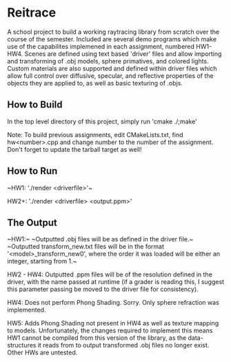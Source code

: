 # Reitrace

A school project to build a working raytracing library from scratch over the course of the semester. Included are several demo programs which make use of the capabilites implemened in each assignment, numbered HW1-HW4. Scenes are defined using text based 'driver' files and allow importing and transforming of .obj models, sphere primatives, and colored lights. Custom materials are also supported and defined within driver files which allow full control over diffusive, specular, and reflective properties of the objects they are applied to, as well as basic texturing of .objs.

## How to Build
In the top level directory of this project, simply run 'cmake ./;make'

Note: To build previous assignments, edit CMakeLists.txt, find hw\<number>.cpp and change number to the number of the assignment. Don't forget to update the tarball target as well!

## How to Run
~HW1: './render \<driverfile>'~

HW2+: './render \<driverfile> <output.ppm>'

## The Output
~HW1:~
~Outputted .obj files will be as defined in the driver file.~
~Outputted transform_new.txt files will be in the format '\<model>_transform_new0<order model was loaded>', where the order it was loaded will be either an integer, starting from 1.~

HW2 - HW4:
Outputted .ppm files will be of the resolution defined in the driver, with the name passed at runtime (if a grader is reading this, I suggest this parameter passing be moved to the driver file for consistency).

HW4:
Does not perform Phong Shading. Sorry. Only sphere refraction was implemented.

HW5:
Adds Phong Shading not present in HW4 as well as texture mapping to models. Unfortunately, the changes required to implement this means HW1 cannot be compiled from this version of the library, as the data-structures it reads from to output transformed .obj files no longer exist. Other HWs are untested.
